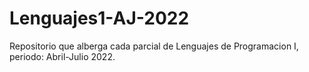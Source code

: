 # Lenguajes1-AJ-2022

Repositorio que alberga cada parcial de Lenguajes de Programacion I, periodo: Abril-Julio 2022.